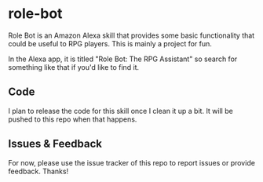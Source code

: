 # role-bot

Role Bot is an Amazon Alexa skill that provides some basic functionality that could be useful to RPG players. This is mainly a project for fun.

In the Alexa app, it is titled "Role Bot: The RPG Assistant" so search for something like that if you'd like to find it.

## Code

I plan to release the code for this skill once I clean it up a bit. It will be pushed to this repo when that happens.

## Issues & Feedback

For now, please use the issue tracker of this repo to report issues or provide feedback. Thanks!
